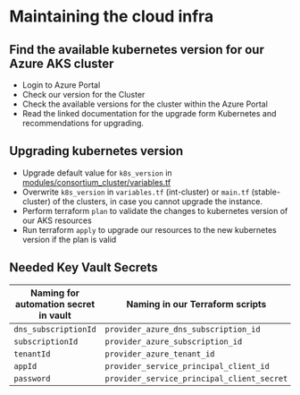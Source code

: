 # Maintaining the cloud infra

## Find the available kubernetes version for our Azure AKS cluster

- Login to Azure Portal
- Check our version for the Cluster
- Check the available versions for the cluster within the Azure Portal
- Read the linked documentation for the upgrade form Kubernetes and recommendations for upgrading.

## Upgrading kubernetes version

- Upgrade default value for `k8s_version` in [modules/consortium_cluster/variables.tf](modules/consortium_cluster/variables.tf)
- Overwrite `k8s_version` in `variables.tf` (int-cluster) or `main.tf` (stable-cluster) of the clusters, in case you cannot upgrade the instance.
- Perform terraform `plan` to validate the changes to kubernetes version of our AKS resources
- Run terraform `apply` to upgrade our resources to the new kubernetes version if the plan is valid

## Needed Key Vault Secrets

| Naming for automation secret in vault | Naming in our Terraform scripts            |
|---------------------------------------|--------------------------------------------|
| `dns_subscriptionId`                  | `provider_azure_dns_subscription_id`       |
| `subscriptionId`                      | `provider_azure_subscription_id`           |
| `tenantId`                            | `provider_azure_tenant_id`                 |
| `appId`                               | `provider_service_principal_client_id`     |
| `password`                            | `provider_service_principal_client_secret` |
